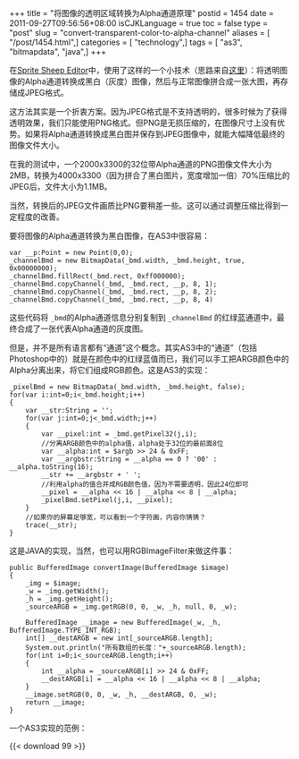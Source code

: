 +++
title = "将图像的透明区域转换为Alpha通道原理"
postid = 1454
date = 2011-09-27T09:56:56+08:00
isCJKLanguage = true
toc = false
type = "post"
slug = "convert-transparent-color-to-alpha-channel"
aliases = [ "/post/1454.html",]
categories = [ "technology",]
tags = [ "as3", "bitmapdata", "java",]
+++


在[Sprite Sheep Editor](https://blog.zengrong.net/spritesheeteditor/)中，使用了这样的一个小技术（思路来自[这里](http://www.riaidea.com/blog/archives/279.html)）：将透明图像的Alpha通道转换成黑白（灰度）图像，然后与正常图像拼合成一张大图，再存储成JPEG格式。

这方法其实是一个折衷方案。因为JPEG格式是不支持透明的，很多时候为了获得透明效果，我们只能使用PNG格式。但PNG是无损压缩的，在图像尺寸上没有优势。如果将Alpha通道转换成黑白图并保存到JPEG图像中，就能大幅降低最终的图像文件大小。

在我的测试中，一个2000x3300的32位带Alpha通道的PNG图像文件大小为2MB，转换为4000x3300（因为拼合了黑白图片，宽度增加一倍）70%压缩比的JPEG后，文件大小为1.1MB。

当然，转换后的JPEG文件画质比PNG要稍差一些。这可以通过调整压缩比得到一定程度的改善。

要将图像的Alpha通道转换为黑白图像，在AS3中很容易：<!--more-->

``` {lang="ActionScript"}
var __p:Point = new Point(0,0);
_channelBmd = new BitmapData(_bmd.width, _bmd.height, true, 0x00000000);
_channelBmd.fillRect(_bmd.rect, 0xff000000);
_channelBmd.copyChannel(_bmd, _bmd.rect, __p, 8, 1);
_channelBmd.copyChannel(_bmd, _bmd.rect, __p, 8, 2);
_channelBmd.copyChannel(_bmd, _bmd.rect, __p, 8, 4)
```

这些代码将 `_bmd`的Alpha通道信息分别复制到 `_channelBmd` 的红绿蓝通道中，最终合成了一张代表Alpha通道的灰度图。

但是，并不是所有语言都有“通道”这个概念。其实AS3中的“通道”（包括Photoshop中的）就是在颜色中的红绿蓝值而已，我们可以手工把ARGB颜色中的Alpha分离出来，将它们组成RGB颜色。这是AS3的实现：

``` {lang="ActionScript"}
_pixelBmd = new BitmapData(_bmd.width, _bmd.height, false);
for(var i:int=0;i<_bmd.height;i++)
{
    var __str:String = '';
    for(var j:int=0;j<_bmd.width;j++)
    {
        var __pixel:int = _bmd.getPixel32(j,i);
        //分离ARGB颜色中的alpha值，alpha处于32位的最前面8位
        var __alpha:int = $argb >> 24 & 0xFF;
        var __argbstr:String = __alpha == 0 ? '00' : __alpha.toString(16);
        __str += __argbstr + ' ';
        //利用alpha的值合并成RGB颜色值，因为不需要透明，因此24位即可
        __pixel = __alpha << 16 | __alpha << 8 | __alpha;
        _pixelBmd.setPixel(j,i, __pixel);
    }
    //如果你的屏幕足够宽，可以看到一个字符画，内容你猜猜？
    trace(__str);
}
```

这是JAVA的实现，当然，也可以用RGBImageFilter来做这件事：

``` {lang="JAVA"}
public BufferedImage convertImage(BufferedImage $image)
{
    _img = $image;
    _w = _img.getWidth();
    _h = _img.getHeight();
    _sourceARGB = _img.getRGB(0, 0, _w, _h, null, 0, _w);
    
    BufferedImage __image = new BufferedImage(_w, _h, BufferedImage.TYPE_INT_RGB);
    int[] __destARGB = new int[_sourceARGB.length];
    System.out.println("所有数组的长度："+_sourceARGB.length);
    for(int i=0;i<_sourceARGB.length;i++)
    {
        int __alpha = _sourceARGB[i] >> 24 & 0xFF;
        __destARGB[i] = __alpha << 16 | __alpha << 8 | __alpha;
    }
    __image.setRGB(0, 0, _w, _h, __destARGB, 0, _w);
    return __image;
}
```

一个AS3实现的范例：

{{< download 99 >}}


